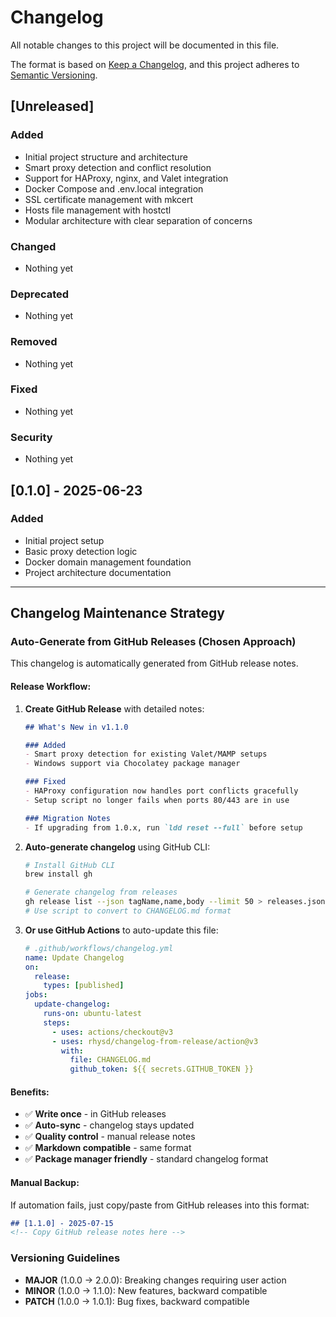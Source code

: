 # Changelog

All notable changes to this project will be documented in this file.

The format is based on [Keep a Changelog](https://keepachangelog.com/en/1.0.0/),
and this project adheres to [Semantic Versioning](https://semver.org/spec/v2.0.0.html).

## [Unreleased]

### Added
- Initial project structure and architecture
- Smart proxy detection and conflict resolution
- Support for HAProxy, nginx, and Valet integration
- Docker Compose and .env.local integration
- SSL certificate management with mkcert
- Hosts file management with hostctl
- Modular architecture with clear separation of concerns

### Changed
- Nothing yet

### Deprecated
- Nothing yet

### Removed
- Nothing yet

### Fixed
- Nothing yet

### Security
- Nothing yet

## [0.1.0] - 2025-06-23

### Added
- Initial project setup
- Basic proxy detection logic
- Docker domain management foundation
- Project architecture documentation

---

## Changelog Maintenance Strategy

### **Auto-Generate from GitHub Releases (Chosen Approach)**

This changelog is automatically generated from GitHub release notes.

#### **Release Workflow:**

1. **Create GitHub Release** with detailed notes:
   ```markdown
   ## What's New in v1.1.0
   
   ### Added
   - Smart proxy detection for existing Valet/MAMP setups
   - Windows support via Chocolatey package manager
   
   ### Fixed  
   - HAProxy configuration now handles port conflicts gracefully
   - Setup script no longer fails when ports 80/443 are in use
   
   ### Migration Notes
   - If upgrading from 1.0.x, run `ldd reset --full` before setup
   ```

2. **Auto-generate changelog** using GitHub CLI:
   ```bash
   # Install GitHub CLI
   brew install gh
   
   # Generate changelog from releases
   gh release list --json tagName,name,body --limit 50 > releases.json
   # Use script to convert to CHANGELOG.md format
   ```

3. **Or use GitHub Actions** to auto-update this file:
   ```yaml
   # .github/workflows/changelog.yml
   name: Update Changelog
   on:
     release:
       types: [published]
   jobs:
     update-changelog:
       runs-on: ubuntu-latest
       steps:
         - uses: actions/checkout@v3
         - uses: rhysd/changelog-from-release/action@v3
           with:
             file: CHANGELOG.md
             github_token: ${{ secrets.GITHUB_TOKEN }}
   ```

#### **Benefits:**
- ✅ **Write once** - in GitHub releases  
- ✅ **Auto-sync** - changelog stays updated
- ✅ **Quality control** - manual release notes
- ✅ **Markdown compatible** - same format
- ✅ **Package manager friendly** - standard changelog format

#### **Manual Backup:**
If automation fails, just copy/paste from GitHub releases into this format:

```markdown
## [1.1.0] - 2025-07-15
<!-- Copy GitHub release notes here -->
```

### **Versioning Guidelines**

- **MAJOR** (1.0.0 → 2.0.0): Breaking changes requiring user action
- **MINOR** (1.0.0 → 1.1.0): New features, backward compatible  
- **PATCH** (1.0.0 → 1.0.1): Bug fixes, backward compatible
